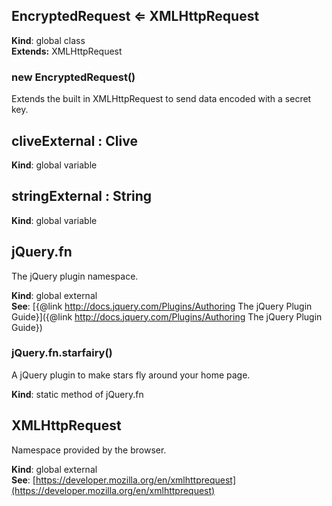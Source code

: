 ## EncryptedRequest ⇐ XMLHttpRequest
**Kind**: global class  
**Extends:** XMLHttpRequest  
### new EncryptedRequest()
Extends the built in XMLHttpRequest to send data encoded with a secret key.

## cliveExternal : Clive
**Kind**: global variable  
## stringExternal : String
**Kind**: global variable  
## jQuery.fn
The jQuery plugin namespace.

**Kind**: global external  
**See**: [{@link http://docs.jquery.com/Plugins/Authoring The jQuery Plugin Guide}]({@link http://docs.jquery.com/Plugins/Authoring The jQuery Plugin Guide})
### jQuery.fn.starfairy()
A jQuery plugin to make stars fly around your home page.

**Kind**: static method of jQuery.fn  
## XMLHttpRequest
Namespace provided by the browser.

**Kind**: global external  
**See**: [https://developer.mozilla.org/en/xmlhttprequest](https://developer.mozilla.org/en/xmlhttprequest)
